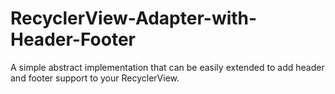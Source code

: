# RecyclerView-Adapter-with-Header-Footer
A simple abstract implementation that can be easily extended to add header and footer support to your RecyclerView. 
